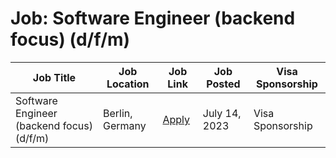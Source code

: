 # Job: Software Engineer (backend focus) (d/f/m)

| Job Title | Job Location | Job Link | Job Posted | Visa Sponsorship |
| --- | --- | --- | --- | --- |
| Software Engineer (backend focus) (d/f/m) | Berlin, Germany | [Apply](https://www.scout24.com/en/career/jobs/engineering/software-engineer-backend-focus-d-f-m-5166956) | July 14, 2023 | Visa Sponsorship |
